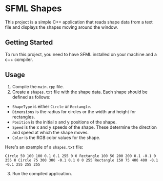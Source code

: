 # SFML Shapes

This project is a simple C++ application that reads shape data from a text file and displays the shapes moving around the window.

## Getting Started

To run this project, you need to have SFML installed on your machine and a c++ compiler.

## Usage

1. Compile the `main.cpp` file.
2. Create a `shapes.txt` file with the shape data. Each shape should be defined as follows:

- `ShapeType` is either `Circle` or `Rectangle`.
- `Dimensions` is the radius for circles or the width and height for rectangles.
- `Position` is the initial x and y positions of the shape.
- `Speed` is the x and y speeds of the shape. These determine the direction and speed at which the shape moves.
- `Color` is the RGB color values for the shape.

Here's an example of a `shapes.txt` file:

`
Circle
50
100 100 0.1 0.1 255 0 0
Rectangle
100 50
200 200 0.1 -0.1 0 255 0
Circle
75
300 300 -0.1 0.1 0 0 255
Rectangle
150 75
400 400 -0.1 -0.1 255 255 255
`


3. Run the compiled application.

